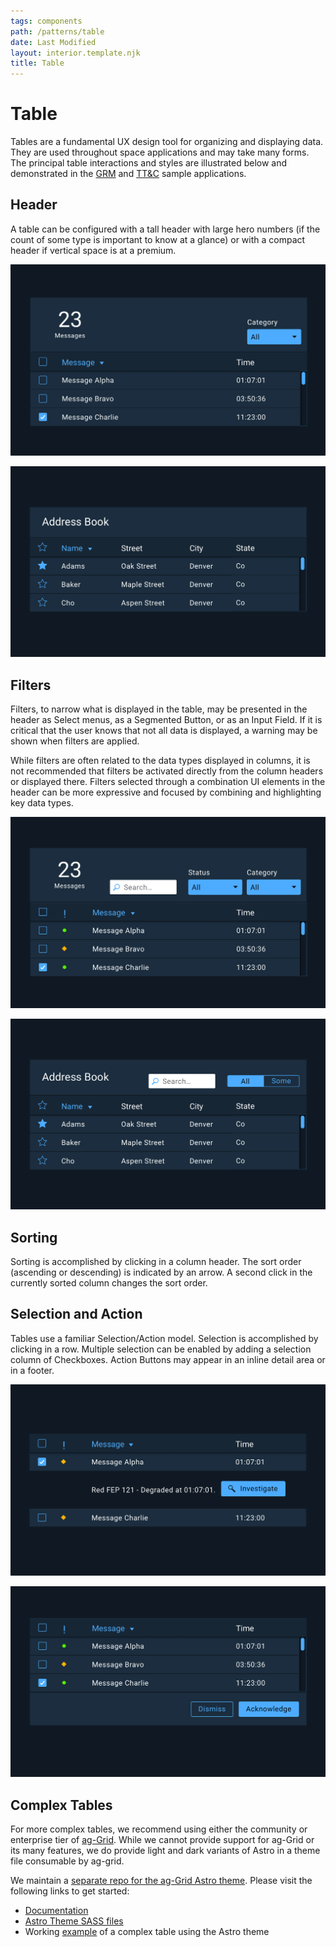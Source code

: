 ```yaml
---
tags: components
path: /patterns/table
date: Last Modified
layout: interior.template.njk
title: Table
---
```


# Table

Tables are a fundamental UX design tool for organizing and displaying data. They are used throughout space applications and may take many forms. The principal table interactions and styles are illustrated below and demonstrated in the [GRM](https://grm-dashboard.astrouxds.com/) and [TT&C](https://ttc-monitor.astrouxds.com/) sample applications.

## Header

A table can be configured with a tall header with large hero numbers (if the count of some type is important to know at a glance) or with a compact header if vertical space is at a premium.

![Table with tall header.](/img/patterns/table-header-tall.png "Table with tall header.")

![Table with compact header.](/img/patterns/table-header-compact.png "Table with compact header.")

## Filters

Filters, to narrow what is displayed in the table, may be presented in the header as Select menus, as a Segmented Button, or as an Input Field. If it is critical that the user knows that not all data is displayed, a warning may be shown when filters are applied.

While filters are often related to the data types displayed in columns, it is not recommended that filters be activated directly from the column headers or displayed there. Filters selected through a combination UI elements in the header can be more expressive and focused by combining and highlighting key data types.

![Table with filters as Select menus and wildcard Input Field.](/img/patterns/table-filters.png "Table with filters as Select menus and wildcard Input Field.")

![Table with filters as Segmented Buttons and wildcard Input Field.](/img/patterns/table-segmented-button.png "Table with filters as Segmented Buttons and wildcard Input Field.")

## Sorting

Sorting is accomplished by clicking in a column header. The sort order (ascending or descending) is indicated by an arrow. A second click in the currently sorted column changes the sort order.

## Selection and Action

Tables use a familiar Selection/Action model. Selection is accomplished by clicking in a row. Multiple selection can be enabled by adding a selection column of Checkboxes. Action Buttons may appear in an inline detail area or in a footer.

![Table with inline action.](/img/patterns/table-inline-action.png "Table with inline action.")

![Table with multiple selection and actions in footer.](/img/patterns/table-action-footer.png "Table with multiple selection and actions in footer.")

## Complex Tables

For more complex tables, we recommend using either the community or enterprise tier of [ag-Grid](https://www.ag-grid.com/). While we cannot provide support for ag-Grid or its many features, we do provide light and dark variants of Astro in a theme file consumable by ag-grid.

We maintain a [separate repo for the ag-Grid Astro theme](https://github.com/RocketCommunicationsInc/astro-ag-Grid). Please visit the following links to get started:

- [Documentation](https://github.com/RocketCommunicationsInc/astro-ag-Grid/#astro-ag-grid-theme)
- [Astro Theme SASS files](https://github.com/RocketCommunicationsInc/astro-ag-Grid/tree/master/src/css)
- Working [example](https://astro-ag-grid-example.netlify.app/) of a complex table using the Astro theme
